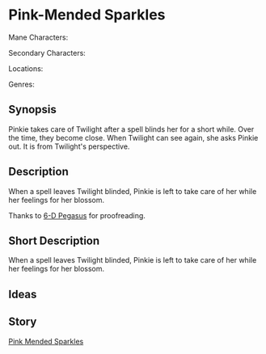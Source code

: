 # Pink-Mended Sparkles

Mane Characters: 

Secondary Characters: 

Locations: 

Genres:

## Synopsis
Pinkie takes care of Twilight after a spell blinds her for a short while. Over the time, they become close. When Twilight can see again, she asks Pinkie out. It is from Twilight's perspective.

## Description
When a spell leaves Twilight blinded, Pinkie is left to take care of her while her feelings for her blossom.

Thanks to [6-D Pegasus](https://www.fimfiction.net/user/293755/6-D+Pegasus) for proofreading.

## Short Description
When a spell leaves Twilight blinded, Pinkie is left to take care of her while her feelings for her blossom.

## Ideas


## Story
[Pink Mended Sparkles](./pink-mended-sparkles.md)